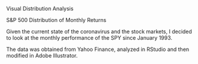 Visual Distribution Analysis



S&P 500 Distribution of Monthly Returns


Given the current state of the coronavirus and the stock markets, I decided to look at the monthly performance of the SPY since January 1993.


The data was obtained from Yahoo Finance, analyzed in RStudio and then modified in Adobe Illustrator.